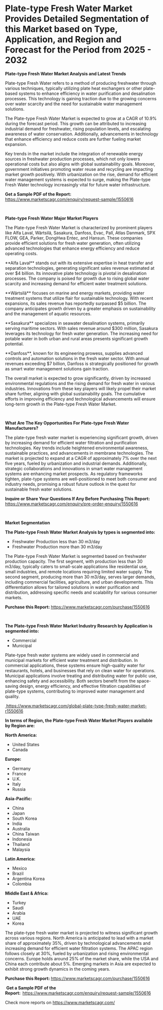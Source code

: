 <p><h1>Plate-type Fresh Water Market Provides Detailed Segmentation of this Market based on Type, Application, and Region and Forecast for the Period from 2025 - 2032</h1></p><p><strong>Plate-type Fresh Water Market Analysis and Latest Trends</strong></p>
<p><p>Plate-type Fresh Water refers to a method of producing freshwater through various techniques, typically utilizing plate heat exchangers or other plate-based systems to enhance efficiency in water purification and desalination processes. This technology is gaining traction due to the growing concerns over water scarcity and the need for sustainable water management solutions.</p><p>The Plate-type Fresh Water Market is expected to grow at a CAGR of 10.9% during the forecast period. This growth can be attributed to increasing industrial demand for freshwater, rising population levels, and escalating awareness of water conservation. Additionally, advancements in technology that enhance efficiency and reduce costs are further fueling market expansion. </p><p>Key trends in the market include the integration of renewable energy sources in freshwater production processes, which not only lowers operational costs but also aligns with global sustainability goals. Moreover, government initiatives promoting water reuse and recycling are impacting market growth positively. With urbanization on the rise, demand for efficient water management systems is expected to surge, making the Plate-type Fresh Water technology increasingly vital for future water infrastructure.</p></p>
<p><strong>Get a Sample PDF of the Report:&nbsp;</strong> <a href="https://www.marketscagr.com/enquiry/request-sample/1550616?utm_campaign=2440&utm_medium=2&utm_source=Github&utm_content=ia&utm_term=27022025&utm_id=plate-type-fresh-water">https://www.marketscagr.com/enquiry/request-sample/1550616</a></p>
<p>&nbsp;</p>
<p><strong>Plate-type Fresh Water Major Market Players</strong></p>
<p><p>The Plate-type Fresh Water Market is characterized by prominent players like Alfa Laval, Wärtsilä, Sasakura, Danfoss, Evac, Pall, Atlas Danmark, SPX FLOW, GEA, Parker, DongHwa Entec, and Hansun. These companies provide efficient solutions for fresh water generation, often utilizing advanced technologies that enhance energy efficiency and reduce operating costs.</p><p>**Alfa Laval** stands out with its extensive expertise in heat transfer and separation technologies, generating significant sales revenue estimated at over $4 billion. Its innovative plate technology is pivotal in desalination processes. The company is poised for growth due to rising global water scarcity and increasing demand for efficient water treatment solutions.</p><p>**Wärtsilä** focuses on marine and energy markets, providing water treatment systems that utilize flair for sustainable technology. With recent expansions, its sales revenue has reportedly surpassed $5 billion. The company anticipates growth driven by a greater emphasis on sustainability and the management of aquatic resources.</p><p>**Sasakura** specializes in seawater desalination systems, primarily serving maritime sectors. With sales revenue around $300 million, Sasakura leverages its technology for fresh water generation. The increasing need for potable water in both urban and rural areas presents significant growth potential.</p><p>**Danfoss**, known for its engineering prowess, supplies advanced controls and automation solutions in the fresh water sector. With annual revenues exceeding $7 billion, Danfoss is strategically positioned for growth as smart water management solutions gain traction.</p><p>The overall market is expected to grow significantly, driven by increased environmental regulations and the rising demand for fresh water in various industries. Innovations from these key players will likely propel their market share further, aligning with global sustainability goals. The cumulative efforts in improving efficiency and technological advancements will ensure long-term growth in the Plate-type Fresh Water Market.</p></p>
<p>&nbsp;</p>
<p><strong>What Are The Key Opportunities For Plate-type Fresh Water Manufacturers?</strong></p>
<p><p>The plate-type fresh water market is experiencing significant growth, driven by increasing demand for efficient water filtration and purification technologies. Key trends include heightened environmental awareness, sustainable practices, and advancements in membrane technologies. The market is projected to expand at a CAGR of approximately 7% over the next five years, fueled by urbanization and industrial demands. Additionally, strategic collaborations and innovations in smart water management systems are enhancing market prospects. As regulatory frameworks tighten, plate-type systems are well-positioned to meet both consumer and industry needs, promising a robust future outlook in the quest for sustainable fresh water solutions.</p></p>
<p><strong>Inquire or Share Your Questions If Any Before Purchasing This Report:</strong> <a href="https://www.marketscagr.com/enquiry/pre-order-enquiry/1550616?utm_campaign=2440&utm_medium=2&utm_source=Github&utm_content=ia&utm_term=27022025&utm_id=plate-type-fresh-water">https://www.marketscagr.com/enquiry/pre-order-enquiry/1550616</a></p>
<p>&nbsp;</p>
<p><strong>Market Segmentation</strong></p>
<p><strong>The Plate-type Fresh Water Market Analysis by types is segmented into:</strong></p>
<p><ul><li>Freshwater Production less than 30 m3/day</li><li>Freshwater Production more than 30 m3/day</li></ul></p>
<p><p>The Plate-type Fresh Water Market is segmented based on freshwater production capacity. The first segment, with production less than 30 m3/day, typically caters to small-scale applications like residential use, small industries, and remote locations requiring limited water supply. The second segment, producing more than 30 m3/day, serves larger demands, including commercial facilities, agriculture, and urban developments. This differentiation allows for tailored solutions in water purification and distribution, addressing specific needs and scalability for various consumer markets.</p></p>
<p><strong>Purchase this Report:&nbsp;</strong><a href="https://www.marketscagr.com/purchase/1550616?utm_campaign=2440&utm_medium=2&utm_source=Github&utm_content=ia&utm_term=27022025&utm_id=plate-type-fresh-water">https://www.marketscagr.com/purchase/1550616</a></p>
<p>&nbsp;</p>
<p><strong>The Plate-type Fresh Water Market Industry Research by Application is segmented into:</strong></p>
<p><ul><li>Commercial</li><li>Municipal</li></ul></p>
<p><p>Plate-type fresh water systems are widely used in commercial and municipal markets for efficient water treatment and distribution. In commercial applications, these systems ensure high-quality water for restaurants, hotels, and businesses that rely on clean water for operations. Municipal applications involve treating and distributing water for public use, enhancing safety and accessibility. Both sectors benefit from the space-saving design, energy efficiency, and effective filtration capabilities of plate-type systems, contributing to improved water management and quality.</p></p>
<p><a href="https://www.marketscagr.com/global-plate-type-fresh-water-market-r1550616?utm_campaign=2440&utm_medium=2&utm_source=Github&utm_content=ia&utm_term=27022025&utm_id=plate-type-fresh-water">&nbsp;https://www.marketscagr.com/global-plate-type-fresh-water-market-r1550616</a></p>
<p><strong>In terms of Region, the Plate-type Fresh Water Market Players available by Region are:</strong></p>
<p>
    <p> <strong> North America: </strong>
        <ul>
            <li>United States</li>
            <li>Canada</li>
        </ul>
        </p> 
    <p> <strong> Europe: </strong>
        <ul>
            <li>Germany</li>
            <li>France</li>
            <li>U.K.</li>
            <li>Italy</li>
            <li>Russia</li>
        </ul>
        </p> 
    <p> <strong> Asia-Pacific: </strong>
        <ul>
            <li>China</li>
            <li>Japan</li>
            <li>South Korea</li>
            <li>India</li>
            <li>Australia</li>
            <li>China Taiwan</li>
            <li>Indonesia</li>
            <li>Thailand</li>
            <li>Malaysia</li>
        </ul>
        </p> 
    <p> <strong> Latin America: </strong>
        <ul>
            <li>Mexico</li>
            <li>Brazil</li>
            <li>Argentina Korea</li>
            <li>Colombia</li>
        </ul>
        </p> 
    <p> <strong> Middle East & Africa: </strong>
        <ul>
            <li>Turkey</li>
            <li>Saudi</li>
            <li>Arabia</li>
            <li>UAE</li>
            <li>Korea</li>
        </ul>
    </p>
    </p>
<p><p>The plate-type fresh water market is projected to witness significant growth across various regions. North America is anticipated to lead with a market share of approximately 35%, driven by technological advancements and increasing demand for efficient water filtration systems. The APAC region follows closely at 30%, fueled by urbanization and rising environmental concerns. Europe holds around 25% of the market share, while the USA and China each contribute about 5%. Emerging markets in Asia are expected to exhibit strong growth dynamics in the coming years.</p></p>
<p><strong>Purchase this Report: </strong><a href="https://www.marketscagr.com/purchase/1550616?utm_campaign=2440&utm_medium=2&utm_source=Github&utm_content=ia&utm_term=27022025&utm_id=plate-type-fresh-water">https://www.marketscagr.com/purchase/1550616</a></p>
<p>&nbsp;<strong>Get a Sample PDF of the Report:&nbsp;&nbsp;</strong><a href="https://www.marketscagr.com/enquiry/request-sample/1550616?utm_campaign=2440&utm_medium=2&utm_source=Github&utm_content=ia&utm_term=27022025&utm_id=plate-type-fresh-water">https://www.marketscagr.com/enquiry/request-sample/1550616</a></p>
<p><strong></strong></p>
<p>Check more reports on <a href="https://www.marketscagr.com/?utm_campaign=2440&utm_medium=2&utm_source=Github&utm_content=ia&utm_term=27022025&utm_id=plate-type-fresh-water">https://www.marketscagr.com/</a></p>